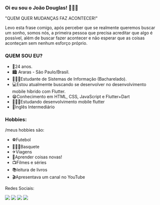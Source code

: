 ### Oi eu sou o João Douglas! 🙋🏽‍♂️

"QUEM QUER MUDANÇAS FAZ ACONTECER!"

Levo esta frase comigo, após perceber que se realmente queremos buscar um sonho, somos nós, a primeira pessoa que precisa acreditar que algo é possível, além de buscar fazer acontecer e não esperar que as coisas aconteçam sem nenhum esforço próprio.

### QUEM SOU EU?
- 📅24 anos.
- 🏙 Araras - São Paulo/Brasil.
- 👨🏽‍🎓Estudante de Sistemas de Informação (Bacharelado).
- 💻Estou atualmemte buscando se desenvolver no desenvolvimento mobile híbrido com Flutter.
- 😁Conhecimento em HTML, CSS, JavaScript e Flutter+Dart
- 👨🏽‍💻Estudando desenvolvimento mobile flutter
- 📣Inglês Intermediário

### Hobbies:
/meus hobbies são:
- ⚽Futebol
- ⛹🏽‍♂️Basquete
- ✈Viagens
- 🔎Aprender coisas novas!
- 📺Filmes e séries
- 📚leitura de livros
- 🎬Apresentava um canal no YouTube

Redes Sociais:

<a href="https://www.facebook.com/douglas1999"> <img src="https://img.shields.io/badge/Facebook-%231877F2.svg?style=for-the-badge&logo=Facebook&logoColor=white" ></a>
<a href="https://www.instagram.com/juaodouglas/"> <img src="https://img.shields.io/badge/Instagram-%23E4405F.svg?style=for-the-badge&logo=Instagram&logoColor=white" ></a>
<a href="https://www.linkedin.com/in/joaodouglas-silva/"> <img src="https://img.shields.io/badge/linkedin-%230077B5.svg?style=for-the-badge&logo=linkedin&logoColor=white" ></a>
<a href="https://www.youtube.com/@CanalIncomum"> <img src="https://img.shields.io/badge/YouTube-%23FF0000.svg?style=for-the-badge&logo=YouTube&logoColor=white" ></a>


